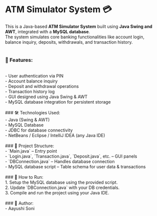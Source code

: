 # ATM Simulator System 💳

This is a Java-based **ATM Simulator System** built using **Java Swing and AWT**, integrated with a **MySQL database**.
<br>
The system simulates core banking functionalities like account login, balance inquiry, deposits, withdrawals, and transaction history.
<br>
<br>
### 🔧 Features:
<br>
- User authentication via PIN
<br>
- Account balance inquiry
<br>
- Deposit and withdrawal operations
<br>
- Transaction history log
<br>
- GUI designed using Java Swing & AWT
<br>
- MySQL database integration for persistent storage
<br>
<br>
### 🛠️ Technologies Used:
<br>
- Java (Swing & AWT)
<br>
- MySQL Database
<br>
- JDBC for database connectivity
<br>
- NetBeans / Eclipse / IntelliJ IDEA (any Java IDE)
<br>
<br>
### 📁 Project Structure:
<br>
- `Main.java` – Entry point
<br>
- `Login.java`, `Transaction.java`, `Deposit.java`, etc. – GUI panels
<br>
- `DBConnection.java` – Handles database connection
<br>
- MySQL database script – Table schema for user data & transactions
<br>
<br>
### 🚀 How to Run:
<br>
1. Setup the MySQL database using the provided script.
<br>
2. Update `DBConnection.java` with your DB credentials.
<br>
3. Compile and run the project using your Java IDE.
<br>
<br>
### 🙌 Author:
<br>
- Aayushi Soni

<br>

